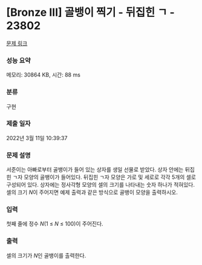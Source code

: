 # [Bronze III] 골뱅이 찍기 - 뒤집힌 ㄱ - 23802 

[문제 링크](https://www.acmicpc.net/problem/23802) 

### 성능 요약

메모리: 30864 KB, 시간: 88 ms

### 분류

구현

### 제출 일자

2022년 3월 11일 10:39:37

### 문제 설명

<p>서준이는 아빠로부터 골뱅이가 들어 있는 상자를 생일 선물로 받았다. 상자 안에는 뒤집힌 ㄱ자 모양의 골뱅이가 들어있다. 뒤집힌 ㄱ자 모양은 가로 및 세로로 각각 5개의 셀로 구성되어 있다. 상자에는 정사각형 모양의 셀의 크기를 나타내는 숫자 하나가 적혀있다. 셀의 크기 <em>N</em>이 주어지면 예제 출력과 같은 방식으로 골뱅이 모양을 출력하시오.</p>

### 입력 

 <p>첫째 줄에 정수 <em>N</em>(1 ≤ <em>N</em> ≤ 100)이 주어진다.</p>

### 출력 

 <p>셀의 크기가 <em>N</em>인 골뱅이를 출력한다.</p>

